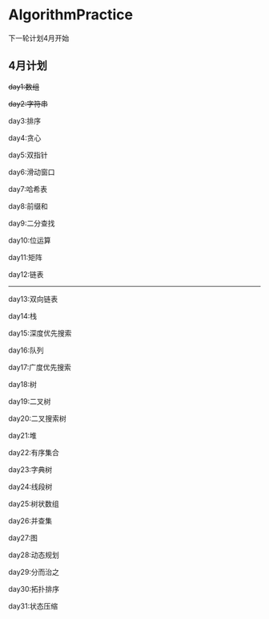# AlgorithmPractice

下一轮计划4月开始

## 4月计划

~~day1:数组~~

~~day2:字符串~~

day3:排序

day4:贪心

day5:双指针

day6:滑动窗口

day7:哈希表

day8:前缀和

day9:二分查找

day10:位运算

day11:矩阵

day12:链表

---

day13:双向链表

day14:栈

day15:深度优先搜索

day16:队列

day17:广度优先搜索

day18:树

day19:二叉树

day20:二叉搜索树

day21:堆

day22:有序集合

day23:字典树

day24:线段树

day25:树状数组

day26:并查集

day27:图

day28:动态规划

day29:分而治之

day30:拓扑排序

day31:状态压缩
